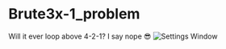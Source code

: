 # Brute3x-1_problem

Will it ever loop above 4-2-1? I say nope :sunglasses:
![Settings Window](https://github.com/Michaeel4/Brute3x-1_problem/edit/main/Screenshots/Settings.png)

